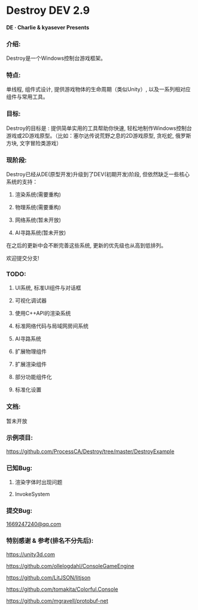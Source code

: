 # Destroy DEV 2.9

#### DE · Charlie & kyasever Presents

### 介绍:
Destroy是一个Windows控制台游戏框架。

### 特点:
单线程, 组件式设计, 提供游戏物体的生命周期（类似Unity）, 以及一系列相对应组件与常用工具。

### 目标:
Destroy的目标是 : 提供简单实用的工具帮助你快速, 轻松地制作Windows控制台游戏或2D游戏原型。（比如：塞尔达传说荒野之息的2D游戏原型, 贪吃蛇, 俄罗斯方块, 文字冒险类游戏）

### 现阶段:

Destroy已经从DE(原型开发)升级到了DEV(初期开发)阶段, 但依然缺乏一些核心系统的支持：

1. 渲染系统(需要重构)

2. 物理系统(需要重构)

3. 网络系统(暂未开放)

4. AI寻路系统(暂未开放)

在之后的更新中会不断完善这些系统, 更新的优先级也从高到低排列。

欢迎提交分支!

### TODO:

1. UI系统, 标准UI组件与对话框

2. 可视化调试器

3. 使用C++API的渲染系统

4. 标准网络代码与局域网房间系统

5. AI寻路系统

6. 扩展物理组件

7. 扩展渲染组件

8. 部分功能组件化

9. 标准化设置

### 文档:

暂未开放

### 示例项目:

https://github.com/ProcessCA/Destroy/tree/master/DestroyExample

### 已知Bug:

1. 渲染字体时出现问题

2. InvokeSystem

### 提交Bug:

1669247240@qq.com

### 特别感谢 & 参考(排名不分先后):

https://unity3d.com

https://github.com/ollelogdahl/ConsoleGameEngine

https://github.com/LitJSON/litjson

https://github.com/tomakita/Colorful.Console

https://github.com/mgravell/protobuf-net